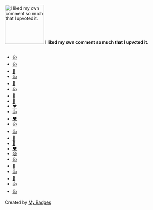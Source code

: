 <img src="https://my-badges.github.io/my-badges/self-upvote.png" alt="I liked my own comment so much that I upvoted it." title="I liked my own comment so much that I upvoted it." width="128">
<strong>I liked my own comment so much that I upvoted it.</strong>
<br><br>

* <a href="https://github.com/opsre/go-ldap-admin/issues/10">👍</a>
* <a href="https://github.com/CH563/shot-easy-website/issues/1">👍</a>
* <a href="https://github.com/AlistGo/alist/pull/6201">👀</a>
* <a href="https://github.com/vuepress-reco/vuepress-theme-reco/discussions/1#discussioncomment-654633">👍</a>
* <a href="https://github.com/opsre/go-ldap-admin/discussions/16#discussioncomment-2921445">👀</a>
* <a href="https://github.com/opsre/go-ldap-admin/discussions/41#discussioncomment-2998039">👍</a>
* <a href="https://github.com/opsre/go-ldap-admin/discussions/41#discussioncomment-2998039">🎉</a>
* <a href="https://github.com/bosichong/suiyanblog/discussions/2#discussioncomment-11872692">🎉</a>
* <a href="https://github.com/typora/typora-issues/issues/290#issuecomment-501274089">❤️</a>
* <a href="https://github.com/jenkinsci/gitlab-plugin/issues/981#issuecomment-533066083">👍</a>
* <a href="https://github.com/eryajf/learning-weekly/issues/1#issuecomment-851362644">❤️</a>
* <a href="https://github.com/gnimli/go-web-mini/issues/4#issuecomment-1084476858">👍</a>
* <a href="https://github.com/go-ldap/ldap/issues/200#issuecomment-1113889409">👍</a>
* <a href="https://github.com/go-ldap/ldap/issues/200#issuecomment-1114265992">🎉</a>
* <a href="https://github.com/ruanyf/weekly/issues/2365#issuecomment-1120332293">🎉</a>
* <a href="https://github.com/opsre/go-ldap-admin/issues/14#issuecomment-1144546400">❤️</a>
* <a href="https://github.com/ruanyf/weekly/pull/2451#issuecomment-1156446698">😄</a>
* <a href="https://github.com/golang/go/issues/40447#issuecomment-1162458250">👍</a>
* <a href="https://github.com/eryajf/HowToStartOpenSource/issues/14#issuecomment-1190976862">🎉</a>
* <a href="https://github.com/eryajf/HowToStartOpenSource/issues/14#issuecomment-1192128687">👍</a>
* <a href="https://github.com/jaywcjlove/reference/issues/102#issuecomment-1368158419">🎉</a>
* <a href="https://github.com/yingDev/WGestures2-bugs/issues/191#issuecomment-1524390326">👍</a>
* <a href="https://github.com/RSSNext/Follow/issues/639#issuecomment-2375591419">👍</a>


Created by <a href="https://github.com/my-badges/my-badges">My Badges</a>